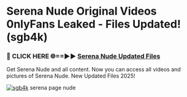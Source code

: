 # Serena Nude Original Videos 0nlyFans Leaked - Files Updated! (sgb4k)

<h3>🔴 CLICK HERE 🌐==►► <a href="https://tinyurl.com/52m3yx9h" rel="nofollow">Serena Nude Updated Files</a></h3>

Get Serena Nude and all content. Now you can access all videos and pictures of Serena Nude. New Updated Files 2025!

[![sgb4k](https://i.imgur.com/TnHtlc8.gif)](https://tinyurl.com/52m3yx9h)
serena page nude